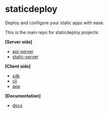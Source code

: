 # staticdeploy

Deploy and configure your static apps with ease.

This is the main repo for staticdeploy projects:

**[Server side]**

* [api-server](./api-server)
* [static-server](./static-server)

**[Client side]**

* [sdk](./sdk)
* [cli](./cli)
* [app](./app)

**[Documentation]**

* [docs](./docs)
